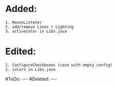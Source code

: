 # Added: 
	1. MouseListener
	2. add/remove Lines + Lighting
	3. activeColor in Libs.java
# Edited: 
	1. ConfigureCheckboxes (case with empty config)
	2. colors in Libs.java
#ToDo: 
	---
#Deleted: 
	---